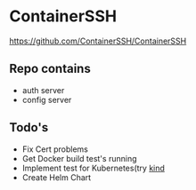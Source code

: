 # ContainerSSH
https://github.com/ContainerSSH/ContainerSSH

## Repo contains
- auth server
- config server

## Todo's
- Fix Cert problems
- Get Docker build test's running
- Implement test for Kubernetes(try [kind](https://kind.sigs.k8s.io/docs/user/quick-start/)
- Create Helm Chart
